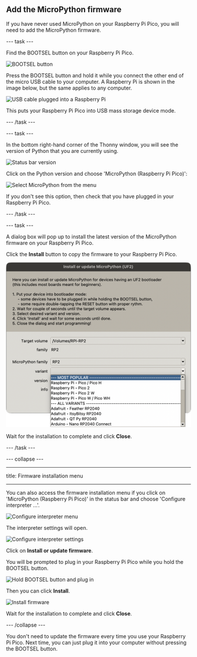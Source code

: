 ## Add the MicroPython firmware

If you have never used MicroPython on your Raspberry Pi Pico, you will need to add the MicroPython firmware. 

--- task ---

Find the BOOTSEL button on your Raspberry Pi Pico. 

![BOOTSEL button](images/Pico-bootsel.png)

Press the BOOTSEL button and hold it while you connect the other end of the micro USB cable to your computer. A Raspberry Pi is shown in the image below, but the same applies to any computer.

![USB cable plugged into a Raspberry Pi](images/Pico-Raspberry-Pi-4-Plug.png)

This puts your Raspberry Pi Pico into USB mass storage device mode. 

--- /task ---

--- task ---

In the bottom right-hand corner of the Thonny window, you will see the version of Python that you are currently using. 

![Status bar version](images/thonny-status-bar-version.png)

Click on the Python version and choose 'MicroPython (Raspberry Pi Pico)':

![Select MicroPython from the menu](images/thonny-micropython-pico-menu.png)

If you don't see this option, then check that you have plugged in your Raspberry Pi Pico. 

--- /task ---

--- task ---

A dialog box will pop up to install the latest version of the MicroPython firmware on your Raspberry Pi Pico. 

Click the **Install** button to copy the firmware to your Raspberry Pi Pico. 

![Firmware install](images/thonny-install-micropython-pico.png)

Wait for the installation to complete and click **Close**.

--- /task ---


--- collapse ---

--- 

title: Firmware installation menu

---

You can also access the firmware installation menu if you click on 'MicroPython (Raspberry Pi Pico)' in the status bar and choose 'Configure interpreter ...'.

![Configure interpreter menu](images/thonny-configure-interpreter.png)

The interpreter settings will open.

![Configure interpreter settings](images/thonny-interpreter-settings.png)

Click on **Install or update firmware**. 

You will be prompted to plug in your Raspberry Pi Pico while you hold the BOOTSEL button. 

![Hold BOOTSEL button and plug in](images/thonny-bootsel.png)

Then you can click **Install**. 

![Install firmware](images/thonny-firmware-install.png)

Wait for the installation to complete and click **Close**.

--- /collapse ---

You don't need to update the firmware every time you use your Raspberry Pi Pico. Next time, you can just plug it into your computer without pressing the BOOTSEL button.

